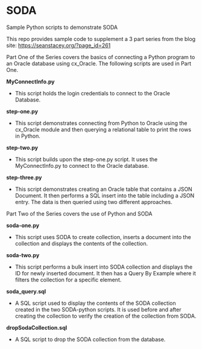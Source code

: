 # SODA
Sample Python scripts to demonstrate SODA

This repo provides sample code to supplement a 3 part series from the blog site: https://seanstacey.org/?page_id=261

Part One of the Series covers the basics of connecting a Python program to an Oracle database using cx_Oracle.  The following scripts are used in Part One.

**MyConnectInfo.py**
 - This script holds the login credentials to connect to the Oracle Database.
   
**step-one.py**
 - This script demonstrates connecting from Python to Oracle using the cx_Oracle module and then querying a relational table to print the rows in Python.
 
**step-two.py**
 - This script builds upon the step-one.py script. It uses the MyConnectInfo.py to connect to the Oracle database.
 
**step-three.py**
 - This script demonstrates creating an Oracle table that contains a JSON Document.  It then performs a SQL insert into the table including a JSON entry. The data is then queried using two different approaches.
 
 
Part Two of the Series covers the use of Python and SODA
 
**soda-one.py**
 - This script uses SODA to create collection, inserts a document into the collection and displays the contents of the collection.
  
**soda-two.py**
 - This script performs a bulk insert into SODA collection and displays the ID for newly inserted document.  It then has a Query By Example where it filters the collection for a specific element.
  
**soda_query.sql**
 - A SQL script used to display the contents of the SODA collection created in the two SODA-python scripts. It is used before and after creating the collection to verify the creation of the collection from SODA.
   
**dropSodaCollection.sql**
 - A SQL script to drop the SODA collection from the database.
